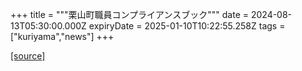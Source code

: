 +++
title = """栗山町職員コンプライアンスブック"""
date = 2024-08-13T05:30:00.000Z
expiryDate = 2025-01-10T10:22:55.258Z
tags = ["kuriyama","news"]
+++


[[source]](https://www.town.kuriyama.hokkaido.jp/soshiki/27/28449.html)
